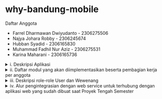 # why-bandung-mobile

<p>
  Daftar Anggota
  <ul>
    <li>Farrel Dharmawan Dwiyudanto - 2306275506</li>
    <li> Najya Johara Robby - 2306245674</li>
    <li>Hubban Syadid - 2306165830</li>
    <li>Muhammad Fadhil Nur Aziz - 2306275531</li>
    <li>Karina Maharani - 2306165736</li>
  </ul>
</p>

<details>
  <summary>i. Deskripsi Aplikasi</summary>
Pernahkah Anda kesulitan untuk menemukan restoran yang anda inginkan selama berjalan-jalan di kota bandung, atau kesulitan mencari tempat kuliner yang menyediakan makanan minuman khas bandung?
  <br><br>
WhyBandung hadir untuk membantu baik wisatawan maupun warga lokal dalam menemukan kuliner terbaik di Bandung. Situs ini dilengkapi dengan sistem navigasi berbasis peta yang unik dan intuitif, sehingga memudahkan pengguna mencari makanan dan minuman yang diinginkan. WhyBandung memungkinkan pengguna untuk mengeksplorasi kuliner di berbagai wilayah berdasarkan lokasi atau kategori makanan. Selain itu, WhyBandung akan terus mengembangkan dan memperbarui daftar lokasi kuliner secara berkala.  
WhyBandung kini tersedia dalam bentuk aplikasi mobile anda dan terintegrasi dengan situs web kami, sehingga WhyBandung bisa diakses dimana saja.
  <br><br>
Tim A12SITEK memilih Kota Bandung karena dikenal sebagai kota wisata yang populer dengan ragam kuliner yang khas. Namun, terdapat kekurangan dalam sistem navigasi kuliner di Bandung. Wisatawan sering kali tidak mengetahui kuliner khas di suatu daerah karena sistem pencarian aplikasi seperti Google Maps mengharuskan pengguna untuk mencari makanan secara spesifik. Akibatnya, wisatawan cenderung mengunjungi tempat-tempat kuliner yang sudah terkenal, sehingga melewatkan kedai-kedai lokal yang lebih autentik. Padahal, kuliner lokal memberikan pengalaman yang lebih khas dan mendalam terhadap budaya suatu daerah. Inilah yang mendorong kami untuk mengembangkan WhyBandung.
</details>

<details>
  <summary>ii. Daftar modul yang akan diimplementasikan  beserta pembagian kerja per anggota</summary>
1. Dashboard - Karina Maharani<br><br>  
  
Section Home<br>
Features:  
- Navigation hub, link ke modul-modul lain.  
- Landing Page yang membaca data, memiliki Link-link ke product highly-rated, dan banner ke modul lainnya 
- Search bar yang tersambung dengan modul search system.   


Rincian regulasi aturan khusus:
- Responsive Framework: Tailwind atau Bootstrap memastikan tampilan tetap ramah mobile.  
- Forms: Memiliki form aksi cepat (misalnya, searchbar).  
- Product Filtering: Menyaring restoran atau hidangan berdasarkan preferensi.  
  Section Profil
  
Section Profile<br>
Features:  
- Journal Entry. User mengupload cerita terkait pengalaman mereka dengan beberapa tempat  
- Link-link ke lokasi yang ada di journal entry and associated review/entry made by user at halaman produk toko.  

Rincian regulasi aturan khusus:
- Responsive Framework: Memastikan halaman dioptimalkan untuk semua perangkat.
- Forms: Review dan rating forms, diproses oleh views.
- Login Filters: Hanya logged-in users yang bisa memberikan review dan rate.
- Product Filtering: Related products dan user reviews bisa difilter berdasarkan tags atau ratings.
  
CRUD
- CREATE: Membuat Journal Entry (reviews, tambahkan rating, dan tag) di Dashboard section profil
- READ : Mengambil data produk, sejarah Jurnal Pengguna.
- UPDATE: Mengubah isi Jurnal Entry.
- DELETE: Menghapus sebuah Jurnal Entry.
  
...CONTINUE HERE...  

</details>

<details>
  <summary>iii. Deskripsi role-role User dan Wewenang</summary>
1. Dashboard
User Biasa:
- Bisa melihat recent activity seperti pencarian terbaru atau ulasan yang pernah dibuat.
- Bisa CRUD Jurnal Entry pada toko pada profil User
- Melihat favorite products atau restoran yang sudah pernah di-review atau diberi rating.
- Akses ke link highly-rated products berdasarkan preferensi mereka.
- Gunakan search bar untuk menelusuri produk atau restoran.
Developer:
- Sama seperti User Biasa, tapi ditambah kemampuan untuk melakukan CRUD pada data terkait produk atau restoran.
- Bisa menambah link ke fitur lain yang hanya diakses oleh developer.

...CONTINUE HERE...
  
</details>

<details>
  <summary>iv. Alur pengintegrasian dengan web service untuk terhubung dengan aplikasi web yang sudah dibuat saat Proyek Tengah Semester</summary>
  Untuk melakukan pengintegrasian dengan web service kami akan menggunakan JSON sebagai alat komunikasi terhadap model yang ada pada database kami selain itu kami juga
  akan memanfaatkan http request untuk mengambil dan mengirim data secara dinamis antara web dan juga aplikasi.

  Kita akan menggunakan beberapa library tambahan untuk fitur FoodFinder dan GeoMapping.

  Tahapan :
  1. Mempersiapkan JSON Model dan JSONResponse :
     - Definisikan serializer untuk mengonversi data database Django menjadi JSON.
     - Menyediakan endpoint RESTful dengan menggunakan Django REST Framework (DRF) untuk mempermudah pengelolaan JSONResponse sesuai keperluan.
  2. Membuat fungsi khusus mobile pada proyek Django untuk semua CRUD, FoodFinder, dan GeoMapping yang platform specific
     - Melakukan riset terkait API atau UI Graphics yang bisa digunakan untuk implementasi fitur FoodFinder dan GeoMapping
     - Melakukan implementasi untuk Asynchronous Data Handling untuk fitur GeoMapping
  3. Mendata dan mengimplementasi semua area yang memerlukan http request dari situs web
     - Menggunakan library http  di Flutter untuk mengirim dan mengambil data dari server Django.
  4. Melakukan testing antara kedua program dengan test case, placeholder, dan lain-lain.
     - Menggunakan Unit Test pada proyek django yang berkaitan dengan integrasi flutter
     - Mengguakan widget test atau integration test pada proyek flutter

  
</details>
